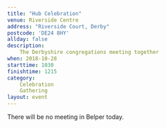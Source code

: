 ```yaml
---
title: "Hub Celebration"
venue: Riverside Centre
address: "Riverside Court, Derby"
postcode: 'DE24 8HY'
allday: false
description: 
    The Derbyshire congregations meeting together
when: 2018-10-28
starttime: 1030
finishtime: 1215
category:
    Celebration
    Gathering
layout: event
---
```

There will be no meeting in Belper today.
